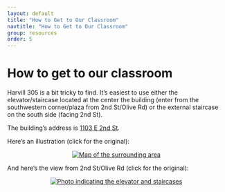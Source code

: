 ```yaml
---
layout: default
title: "How to Get to Our Classroom"
navtitle: "How to Get to Our Classroom"
group: resources
order: 5
---
```


# How to get to our classroom

Harvill 305 is a bit tricky to find. It’s easiest to use either the elevator/staircase located at the center the building (enter from the southwestern corner/plaza from 2nd St/Olive Rd) or the external staircase on the south side (facing 2nd St).

The building’s address is [1103 E 2nd St](https://maps.app.goo.gl/hrMdT13vvSDX8nN48).

Here’s an illustration (click for the original):

<p align="center"><a href="{{ site.baseurl }}/assets/map.png" target="_blank"><picture><source type="image/webp" srcset="{{ site.baseurl }}/assets/map.webp"><source type="image/png" srcset="{{ site.baseurl }}/assets/map.png"><img class="img-fluid" src="{{ site.baseurl }}/assets/map.png" alt="Map of the surrounding area"></picture></a></p>

And here’s the view from 2nd St/Olive Rd (click for the original):

<p align="center"><a href="{{ site.baseurl }}/assets/building.jpeg" target="_blank"><picture><source type="image/webp" srcset="{{ site.baseurl }}/assets/building.webp"><source type="image/jpeg" srcset="{{ site.baseurl }}/assets/building.jpeg"><img class="img-fluid" src="{{ site.baseurl }}/assets/building.jpeg" alt="Photo indicating the elevator and staircases"></picture></a></p>